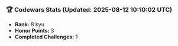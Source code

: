 ### 🏆 Codewars Stats (Updated: 2025-08-12 10:10:02 UTC)

- **Rank:** 8 kyu
- **Honor Points:** 3
- **Completed Challenges:** 1
